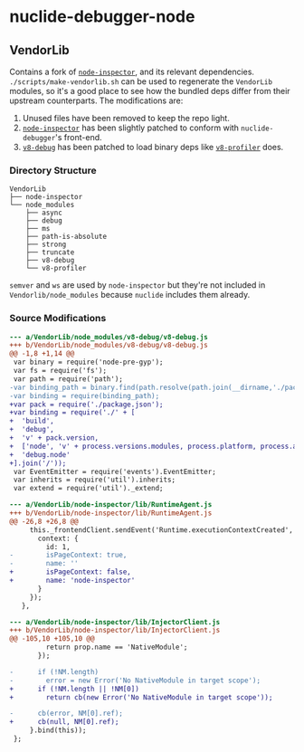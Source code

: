 nuclide-debugger-node
=====================

VendorLib
---------

Contains a fork of [`node-inspector`](https://github.com/node-inspector/node-inspector), and its relevant dependencies. `./scripts/make-vendorlib.sh` can be used to regenerate the `VendorLib` modules, so it's a good place to see how the bundled deps differ from their upstream counterparts. The modifications are:

1. Unused files have been removed to keep the repo light.
2. [`node-inspector`](https://github.com/node-inspector/node-inspector) has been slightly patched to conform with `nuclide-debugger`'s front-end.
3. [`v8-debug`](https://github.com/node-inspector/v8-debug) has been patched to load binary deps like [`v8-profiler`](https://github.com/node-inspector/v8-profiler) does.

### Directory Structure

```
VendorLib
├── node-inspector
└── node_modules
    ├── async
    ├── debug
    ├── ms
    ├── path-is-absolute
    ├── strong
    ├── truncate
    ├── v8-debug
    └── v8-profiler
```

`semver` and `ws` are used by `node-inspector` but they're not included in `Vendorlib/node_modules` because `nuclide` includes them already.

### Source Modifications

```diff
--- a/VendorLib/node_modules/v8-debug/v8-debug.js
+++ b/VendorLib/node_modules/v8-debug/v8-debug.js
@@ -1,8 +1,14 @@
 var binary = require('node-pre-gyp');
 var fs = require('fs');
 var path = require('path');
-var binding_path = binary.find(path.resolve(path.join(__dirname,'./package.json')));
-var binding = require(binding_path);
+var pack = require('./package.json');
+var binding = require('./' + [
+  'build',
+  'debug',
+  'v' + pack.version,
+  ['node', 'v' + process.versions.modules, process.platform, process.arch].join('-'),
+  'debug.node'
+].join('/'));
 var EventEmitter = require('events').EventEmitter;
 var inherits = require('util').inherits;
 var extend = require('util')._extend;
```

```diff
--- a/VendorLib/node-inspector/lib/RuntimeAgent.js
+++ b/VendorLib/node-inspector/lib/RuntimeAgent.js
@@ -26,8 +26,8 @@
     this._frontendClient.sendEvent('Runtime.executionContextCreated', {
       context: {
         id: 1,
-        isPageContext: true,
-        name: ''
+        isPageContext: false,
+        name: 'node-inspector'
       }
     });
   },
```

```diff
--- a/VendorLib/node-inspector/lib/InjectorClient.js
+++ b/VendorLib/node-inspector/lib/InjectorClient.js
@@ -105,10 +105,10 @@
         return prop.name == 'NativeModule';
       });

-      if (!NM.length)
-        error = new Error('No NativeModule in target scope');
+      if (!NM.length || !NM[0])
+        return cb(new Error('No NativeModule in target scope'));

-      cb(error, NM[0].ref);
+      cb(null, NM[0].ref);
     }.bind(this));
 };

```
